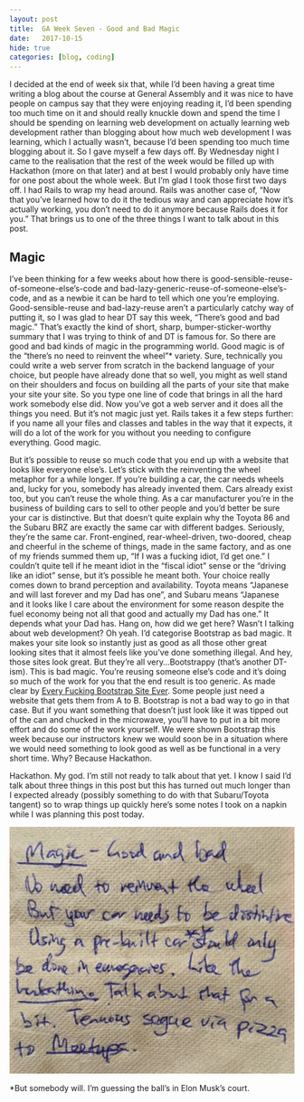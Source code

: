 ```yaml
---
layout: post
title:  GA Week Seven - Good and Bad Magic
date:   2017-10-15
hide: true
categories: [blog, coding]
---
```


I decided at the end of week six that, while I’d been having a great time writing a blog about the course at General Assembly and it was nice to have people on campus say that they were enjoying reading it, I’d been spending too much time on it and should really knuckle down and spend the time I should be spending on learning web development on actually learning web development rather than blogging about how much web development I was learning, which I actually wasn’t, because I’d been spending too much time blogging about it. So I gave myself a few days off. By Wednesday night I came to the realisation that the rest of the week would be filled up with Hackathon (more on that later) and at best I would probably only have time for one post about the whole week. But I’m glad I took those first two days off. I had Rails to wrap my head around. Rails was another case of, “Now that you’ve learned how to do it the tedious way and can appreciate how it’s actually working, you don’t need to do it anymore because Rails does it for you.” That brings us to one of the three things I want to talk about in this post.

## Magic

I’ve been thinking for a few weeks about how there is good-sensible-reuse-of-someone-else’s-code and bad-lazy-generic-reuse-of-someone-else’s-code, and as a newbie it can be hard to tell which one you’re employing. Good-sensible-reuse and bad-lazy-reuse aren’t a particularly catchy way of putting it, so I was glad to hear DT say this week, “There’s good and bad magic.” That’s exactly the kind of short, sharp, bumper-sticker-worthy summary that I was trying to think of and DT is famous for. So there are good and bad kinds of magic in the programming world. Good magic is of the “there’s no need to reinvent the wheel”* variety. Sure, technically you could write a web server from scratch in the backend language of your choice, but people have already done that so well, you might as well stand on their shoulders and focus on building all the parts of your site that make your site your site. So you type one line of code that brings in all the hard work somebody else did. Now you’ve got a web server and it does all the things you need. But it’s not magic just yet. Rails takes it a few steps further: if you name all your files and classes and tables in the way that it expects, it will do a lot of the work for you without you needing to configure everything. Good magic.

But it’s possible to reuse so much code that you end up with a website that looks like everyone else’s. Let’s stick with the reinventing the wheel metaphor for a while longer. If you’re building a car, the car needs wheels and, lucky for you, somebody has already invented them. Cars already exist too, but you can’t reuse the whole thing. As a car manufacturer you’re in the business of building cars to sell to other people and you’d better be sure your car is distinctive. But that doesn’t quite explain why the Toyota 86 and the Subaru BRZ are exactly the same car with different badges. Seriously, they’re the same car. Front-engined, rear-wheel-driven, two-doored, cheap and cheerful in the scheme of things, made in the same factory, and as one of my friends summed them up, “If I was a fucking idiot, I’d get one.” I couldn’t quite tell if he meant idiot in the “fiscal idiot” sense or the “driving like an idiot” sense, but it’s possible he meant both. Your choice really comes down to brand perception and availability. Toyota means “Japanese and will last forever and my Dad has one”, and Subaru means “Japanese and it looks like I care about the environment for some reason despite the fuel economy being not all that good and actually my Dad has one.” It depends what your Dad has. Hang on, how did we get here? Wasn’t I talking about web development? Oh yeah. I’d categorise Bootstrap as bad magic. It makes your site look so instantly just as good as all those other great looking sites that it almost feels like you’ve done something illegal. And hey, those sites look great. But they’re all very…Bootstrappy (that’s another DT-ism). This is bad magic. You’re reusing someone else’s code and it’s doing so much of the work for you that the end result is too generic. As made clear by [Every Fucking Bootstrap Site Ever](http://adventurega.me/bootstrap/). Some people just need a website that gets them from A to B. Bootstrap is not a bad way to go in that case. But if you want something that doesn’t just look like it was tipped out of the can and chucked in the microwave, you’ll have to put in a bit more effort and do some of the work yourself. We were shown Bootstrap this week because our instructors knew we would soon be in a situation where we would need something to look good as well as be functional in a very short time. Why? Because Hackathon.

Hackathon. My god. I’m still not ready to talk about that yet. I know I said I’d talk about three things in this post but this has turned out much longer than I expected already (possibly something to do with that Subaru/Toyota tangent) so to wrap things up quickly here’s some notes I took on a napkin while I was planning this post today.

![](/assets/magicnapkin.jpg)

*But somebody will. I’m guessing the ball’s in Elon Musk’s court.
